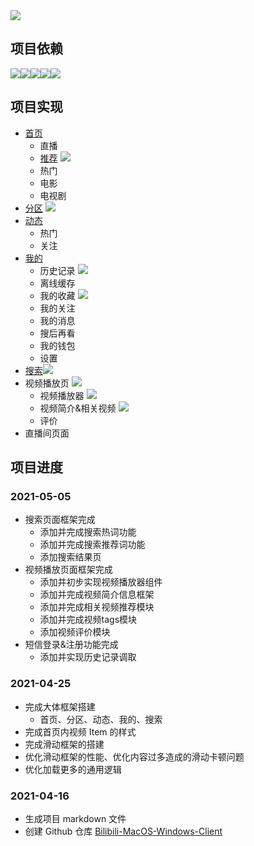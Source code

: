 <img src="https://upload.wikimedia.org/wikipedia/commons/thumb/b/bd/Bilibili_Logo_Blue.svg/1200px-Bilibili_Logo_Blue.svg.png" />

## 项目依赖

<section style="display: flex;">
  <img src="https://img.shields.io/badge/Next.js-10.1.3-blue" />
	<img src="https://img.shields.io/badge/Redux-4.0.5-green" />
  <img src="https://img.shields.io/badge/React-17.0.2-blue" />
  <img src="https://img.shields.io/badge/Ant Design-4.15.0-green" />
	<img src="https://img.shields.io/badge/Nextron-6.0.6-blue" />
</section>



## 项目实现

*   [首页](https://github.com/yj369/Bilibili-MacOS-Windows-Client/tree/main/renderer/components/homePage) 
    *   直播
    *   [推荐](https://github.com/yj369/Bilibili-MacOS-Windows-Client/blob/main/renderer/components/homePage/rcmd.jsx) <img src="https://img.shields.io/static/v1?label=status&message=done&color=green"/>
    *   热门
    *   电影
    *   电视剧
*   [分区](https://github.com/yj369/Bilibili-MacOS-Windows-Client/tree/main/renderer/components/categoryPage) <img src="https://img.shields.io/static/v1?label=status&message=pause&color=inactive"/>
*   [动态](https://github.com/yj369/Bilibili-MacOS-Windows-Client/tree/main/renderer/components/newsPage)
    *   热门
    *   关注
*   [我的](https://github.com/yj369/Bilibili-MacOS-Windows-Client/tree/main/renderer/components/userPage)
    *   历史记录 <img src="https://img.shields.io/static/v1?label=status&message=working&color=important"/>
    *   离线缓存
    *   我的收藏 <img src="https://img.shields.io/static/v1?label=status&message=working&color=important"/>
    *   我的关注
    *   我的消息
    *   搜后再看
    *   我的钱包
    *   设置
*   [搜索](https://github.com/yj369/Bilibili-MacOS-Windows-Client/tree/main/renderer/components/searchPage)<img src="https://img.shields.io/static/v1?label=status&message=working&color=important"/>
*   视频播放页 <img src="https://img.shields.io/static/v1?label=status&message=working&color=important"/>
    *   视频播放器 <img src="https://img.shields.io/static/v1?label=status&message=working&color=important"/>
    *   视频简介&相关视频 <img src="https://img.shields.io/static/v1?label=status&message=working&color=important"/>
    *   评价
*   直播间页面

## 项目进度

### 2021-05-05

*   搜索页面框架完成
    *   添加并完成搜索热词功能
    *   添加并完成搜索推荐词功能
    *   添加搜索结果页
*   视频播放页面框架完成
    *   添加并初步实现视频播放器组件
    *   添加并完成视频简介信息框架
    *   添加并完成相关视频推荐模块
    *   添加并完成视频tags模块
    *   添加视频评价模块
*   短信登录&注册功能完成
    *   添加并实现历史记录调取

### 2021-04-25

*   完成大体框架搭建
    *   首页、分区、动态、我的、搜索
*   完成首页内视频 Item 的样式
*   完成滑动框架的搭建
*   优化滑动框架的性能、优化内容过多造成的滑动卡顿问题
*   优化加载更多的通用逻辑

### 2021-04-16

*    生成项目 markdown 文件
*    创建 Github 仓库 [Bilibili-MacOS-Windows-Client](https://github.com/yj369/Bilibili-MacOS-Windows-Client)
